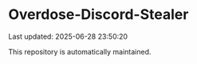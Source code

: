 # Overdose-Discord-Stealer

Last updated: 2025-06-28 23:50:20

This repository is automatically maintained.
